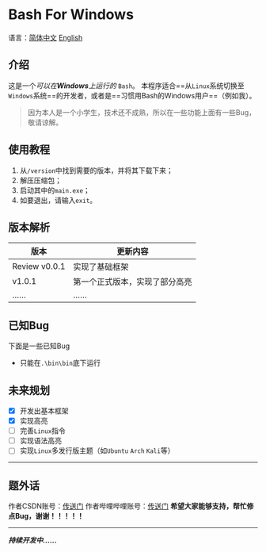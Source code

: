 # Bash For Windows
语言：[简体中文](https://github.com/shufeng2012/Bash-For-Windows/blob/main/README.md)   [English](https://github.com/shufeng2012/Bash-For-Windows/blob/main/README-english.md)
## 介绍
这是一个*可以在****Windows****上运行的* `Bash`。
本程序适合==从`Linux`系统切换至`Windows`系统==的开发者，或者是==习惯用Bash的Windows用户==（例如我）。
> 因为本人是一个小学生，技术还不成熟，所以在一些功能上面有一些Bug，敬请谅解。
## 使用教程
1. 从`/version`中找到需要的版本，并将其下载下来；
2. 解压压缩包；
3. 启动其中的`main.exe`；
4. 如要退出，请输入`exit`。
## 版本解析
|版本|更新内容|
|---|---|
|Review v0.0.1|实现了基础框架|
|v1.0.1|第一个正式版本，实现了部分高亮|
|……|……|
## 已知Bug
下面是一些已知Bug
* 只能在`.\bin\bin`底下运行
## 未来规划
* [x] 开发出基本框架
* [x] 实现高亮
* [ ] 完善`Linux`指令
* [ ] 实现语法高亮
* [ ] 实现`Linux`多发行版主题（如`Ubuntu` `Arch` `Kali`等）
***
## 题外话
作者CSDN账号：[传送门](https://blog.csdn.net/2401_83116349)
作者哔哩哔哩账号：[传送门](https://space.bilibili.com/3493120790498019)
**希望大家能够支持，帮忙修点Bug，谢谢！！！！！**
***
***持续开发中……***